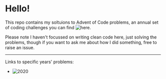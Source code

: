 # Hello!

This repo contains my soltuions to Advent of Code problems, an annual set of
coding challenges you can find ![here](https://adventofcode.com/).

Please note I haven't focussed on writing clean code here, just solving the
problems, though if you want to ask me about how I did something, free to raise
an issue.

---

Links to specific years' problems:
 - ![2020](https://adventofcode.com/2020)
